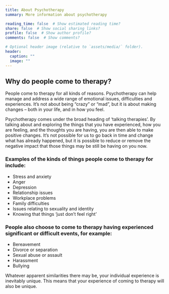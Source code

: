 ```yaml
---
title: About Psychotherapy
summary: More information about psychotherapy

reading_time: false  # Show estimated reading time?
share: false  # Show social sharing links?
profile: false  # Show author profile?
comments: false  # Show comments?

# Optional header image (relative to `assets/media/` folder).
header:
  caption: ""
  image: ""
---
```

## Why do people come to therapy?

People come to therapy for all kinds of reasons. Psychotherapy can help manage and address a wide range of emotional issues, difficulties and experiences. It’s not about being “crazy” or “mad”, but it is about making changes – both in your life, and in how you feel.

Psychotherapy comes under the broad heading of ‘talking therapies’.  By talking about and exploring the things that you have experienced, how you are feeling, and the thoughts you are having, you are then able to make positive changes.  It’s not possible for us to go back in time and change what has already happened, but it is possible to reduce or remove the negative impact that those things may be still be having on you now.

### Examples of the kinds of things people come to therapy for include:

- Stress and anxiety
- Anger
- Depression
- Relationship issues
- Workplace problems
- Family difficulties
- Issues relating to sexuality and identity
- Knowing that things ‘just don’t feel right’

### People also choose to come to therapy having experienced significant or difficult events, for example:

- Bereavement
- Divorce or separation
- Sexual abuse or assault
- Harassment
- Bullying

Whatever apparent similarities there may be, your individual experience is inevitably unique. This means that your experience of coming to therapy will also be unique. 
